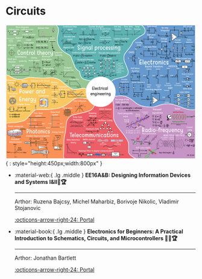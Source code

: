 # Circuits

![Electrical Engineering](../../electrical-engineering.png){ : style="height:450px;width:800px" }

<div class="grid cards" markdown>

-  :material-web:{ .lg .middle } __EE16A&B: Designing Information Devices and Systems I&II🎯🏆__

    ---

    Arthor: Ruzena Bajcsy, Michel Maharbiz, Borivoje Nikolic, Vladimir Stojanovic

    [:octicons-arrow-right-24: <a href="https://inst.eecs.berkeley.edu/~ee16a/fa20/" target="_blank"> Portal </a>](#)

-  :material-book:{ .lg .middle } __Electronics for Beginners: A Practical Introduction to Schematics, Circuits, and Microcontrollers 🎯✅🏆__

    ---

    Arthor: Jonathan Bartlett

    [:octicons-arrow-right-24: <a href="https://learning.oreilly.com/library/view/electronics-for-beginners/9781484259795/" target="_blank"> Portal </a>](#)
</div>